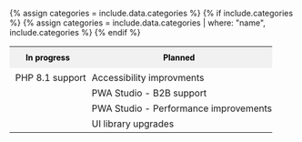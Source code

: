 {% assign categories = include.data.categories %}
{% if include.categories %}
{% assign categories = include.data.categories | where: "name", include.categories %}
{% endif %}

<!-- **Planned**{:.status.planned} - Lorem ipsum dolor sit amet

**In progress**{:.status.in-progress} – Lorem ipsum dolor sit amet

**Complete**{:.status.complete} – Lorem ipsum dolor sit amet -->

<!-- <table class="status-table">
  {% for categories in categories %}
  <tbody>
    <tr class="category-name">
      <th>Planned</th>
      <th>In progress</th>
    </tr>
    <tr class="category-feature">
      <td>{% if categories.name.status == "planned" }} %}{{ categories.name }}</td>
      <td>{% elsif categories.name.status == "in progress" }} %}{{ categories.name }}</td>
      {% endif %}
    </tr>
  </tbody>
  {% endfor %}
</table> -->

<table class="status-table">
  <tbody>
    <tr class="category-name">
      <th>In progress</th>
      <th>Planned</th>
    </tr>
    <tr class="category-feature">
      <td>PHP 8.1 support</td>
      <td>Accessibility improvments</td>
    </tr>
    <tr class="category-feature">
      <td></td>
      <td>PWA Studio - B2B support</td>
    </tr>
    <tr class="category-feature">
      <td></td>
      <td>PWA Studio - Performance improvements</td>
    </tr>
    <tr class="category-feature">
      <td></td>
      <td>UI library upgrades</td>
    </tr>
  </tbody>
</table>

<style>
/*** Table ***/

.status-table {
  table-layout: fixed;
}

/*** Rows ***/

.category-feature {
  transition: all .2s;
  height: 26px;
}

.category-feature:hover {
  background: rgba(20,115,230,10%);
}

tbody tr.category-feature:last-child td {
  padding-bottom: 5px;
}

/*** Columns ***/

.category-name th {
  padding: 10px;
  font-size: 14px !important;
  font-weight: bold;
  color: black;
  background-color: #f1f1f1;
}

/* .category-name th:nth-child(1) {
   width: 100%;
}

.category-name th:nth-child(2) {
  width: 90px;
  text-align: center;
} */

/*** Cells ***/

.category-feature td {
  padding: 7px 0px 0px 10px;
}

/* .category-feature td:nth-child(2) {
  text-align: center;
} */

/*** Icons ***/

  .status {
    height: 32px;
    font-size: 14px;
    font-weight: 400;
  }

  .status::before {
    content: '';
    display: inline-block;
    width: 8px;
    height: 8px;
    border-radius: 50%;
    margin: 0 12px;
  }

  .status.complete::before {
    background: rgb(45, 157, 120);
  }

  .status.in-progress::before {
    background: rgb(230, 134, 25);
  }

  .status.planned {
    font-style: italic;
  }

  .status.planned::before {
    background: rgb(179, 179, 179);
  }

</style>
